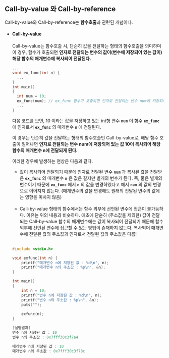 ## Call-by-value 와 Call-by-reference
Call-by-value와 Call-by-reference는 **함수호출**과 관련된 개념이다. 

- #### Call-by-value
  Call-by-value는 함수호출 시, 단순히 값을 전달하는 형태의 함수호출을 의미하며 이 경우, 함수가 호출되면 **인자로 전달되는 변수의 값이(변수에 저장되어 있는 값이) 해당 함수의 매개변수에 복사되어 전달된다.**
  ```c
  ...
  void ex_func(int n) {
    ...
  }
  int main()
  {
    int num = 10;
    ex_func(num); // ex_func 함수가 호출되면 인자로 전달되는 변수 num에 저장되어 있는 값 10이 복사되어 해당 함수의 매개변수 n에 전달됨
    ...
  }
  ```
  다음 코드를 보면, 10 이라는 값을 저장하고 있는 int형 변수 **`num`** 이 함수 **`ex_func`** 에 인자로서 **`ex_func`** 의 매개변수 **`n`** 에 전달된다.<br>
  
  이 경우는 단순히 값을 전달하는 형태의 함수호출인 Call-by-value로, 해당 함수 호출이 일어나면 **인자로 전달되는 변수 num에 저장되어 있는 값 10이 복사되어 해당 함수의 매개변수 n에 전달되게 된다.**<br>
  
  이러한 경우에 발생하는 현상은 다음과 같다.<br>
  - 값이 복사되어 전달되기 때문에 인자로 전달된 변수 **`num`** 과 복사된 값을 전달받은 **`ex_func`** 의 매개변수 **`n`** 은 값은 같지만 별개의 변수가 된다. 즉, 둘은 별개의 변수이기 때문에 **`ex_func`** 에서 **`n`** 의 값을 변경하였다고 해서 **`num`** 의 값의 변경으로 이어지지 않는다. (매개변수의 값을 변경해도 원래의 전달된 변수의 값에는 영향을 미치지 않음)<br><br>
  - Call-by-value 형태의 함수에서는 함수 외부에 선언된 변수에 접근이 불가능하다. 이유는 위의 내용과 비슷하다. 애초에 단순히 (주소값을 제외한) 값이 전달되는 Call-by-value 함수의 매개변수에는 값이 복사되어 전달되기 때문에 함수 외부에 선언된 변수에 접근할 수 있는 방법이 존재하지 않는다. 
  복사되어 매개변수에 전달된 값의 주소값과 인자로서 전달된 값의 주소값은 다름!<br><br>
  ```c
  #include <stdio.h>

  void exfunc(int n) {
	  printf("매개변수 n에 저장된 값 : %d\n", n);
	  printf("매개변수 n의 주소값 : %p\n", &n);
  }

  int main()
  {
	  int n = 10;
	  printf("변수 n에 저장된 값 : %d\n", n);
	  printf("변수 n의 주소값 : %p\n", &n);
	  puts("");
	
	  exfunc(n);
  }
  ```
  ```c
  [실행결과]
  변수 n에 저장된 값 : 10
  변수 n의 주소값 : 0x7fff30c3f7a4

  매개변수 n에 저장된 값 : 10
  매개변수 n의 주소값 : 0x7fff30c3f78c
  ```
  
  
  
